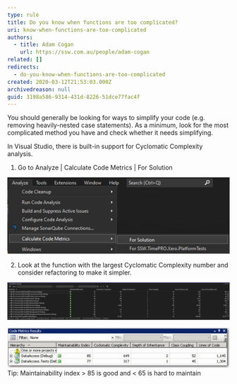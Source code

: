 ```yaml
---
type: rule
title: Do you know when functions are too complicated?
uri: know-when-functions-are-too-complicated
authors:
  - title: Adam Cogan
    url: https://ssw.com.au/people/adam-cogan
related: []
redirects:
  - do-you-know-when-functions-are-too-complicated
created: 2020-03-12T21:53:03.000Z
archivedreason: null
guid: 3198a586-9314-431d-8226-51dce77fac4f
---
```

You should generally be looking for ways to simplify your code (e.g. removing heavily-nested case statements). As a minimum, look for the most complicated method you have and check whether it needs simplifying.

In Visual Studio, there is built-in support for Cyclomatic Complexity analysis.

<!--endintro-->

1. Go to Analyze | Calculate Code Metrics | For Solution

![Figure: Launching the Code Metrics tool within Visual Studio](calculate_code_metrics.jpg "Screenshot of how to launch the Code Metrics tool within Visual Studio")

2. Look at the function with the largest Cyclomatic Complexity number and consider refactoring to make it simpler.

![Figure: Results from cyclomatic analysis (and other analyses) give an indication of how complicated functions are](code_metrics_report.jpg "Screenshot of the Code Metrics Results in Visual Studio")

![Figure: Results from Cyclomatic analysis these metrics give an indication on how complicated functions are](CyclomaticAnalysis.gif)\
Tip: Maintainability index &gt; 85 is good and &lt; 65 is hard to maintain
